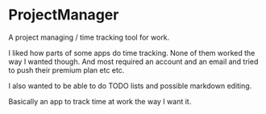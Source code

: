 # ProjectManager
A project managing / time tracking tool for work.

I liked how parts of some apps do time tracking. None of them worked the way I wanted though. And most required an account and an email and tried to push their premium plan etc etc.

I also wanted to be able to do TODO lists and possible markdown editing.

Basically an app to track time at work the way I want it.

